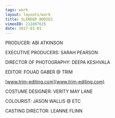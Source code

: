 ```yaml
---
tags: work
layout: layouts/work
title: SLENDER BODIES
vimeoID: 212497625
date: 2017-01-01
---
```



PRODUCER: ABI ATKINSON

EXECUTIVE PRODUCERS: SARAH PEARSON 

DIRECTOR OF PHOTOGRAPHY: DEEPA KESHVALA 

EDITOR: FOUAD GABER @ TRIM

[www.trim-editing.com](www.trim-editing.com)

COSTUME DESIGNER: VERITY MAY LANE 

COLOURIST:	JASON WALLIS @ ETC 

CASTING DIRECTOR: LEANNE FLINN
